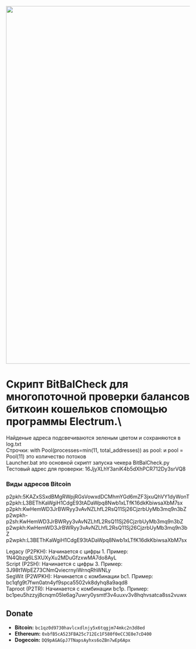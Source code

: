 <img src="https://github.com/Xprograms89/BitBalCheck/blob/main/Work.png" width="979">

# Скрипт BitBalCheck для многопоточной проверки балансов биткоин кошельков спомощью программы Electrum.\

Найденые адреса подсвечиваются зеленым цветом и сохраняются в log.txt\
Строчки: with Pool(processes=min(11, total_addresses)) as pool: и pool = Pool(11) это количество потоков\
Launcher.bat это основной скрипт запуска чекера BitBalCheck.py\
Тестовый адрес для проверки: 16JjyXLhY3aniK4b5dXhPCR712Dy3srVQ8



### Виды адресов Bitcoin
p2pkh:5KAZxSSxdBMgRWpjRGsVowxdDCMhmYGd6mZF3jxuQhVY1dyWonT\
p2pkh:L3BEThKaWgiH1CdgE93tADaWpq8Nwb1xLTfK16dkKbiwsaXbM7sx\
p2pkh:KwHemWD3JrBWRyy3vAvNZLhfL2RsQ11Sj26CjzrbUyMb3mq9n3bZ\
p2wpkh-p2sh:KwHemWD3JrBWRyy3vAvNZLhfL2RsQ11Sj26CjzrbUyMb3mq9n3bZ\
p2wpkh:KwHemWD3JrBWRyy3vAvNZLhfL2RsQ11Sj26CjzrbUyMb3mq9n3bZ\
p2wpkh:L3BEThKaWgiH1CdgE93tADaWpq8Nwb1xLTfK16dkKbiwsaXbM7sx

Legacy (P2PKH): Начинается с цифры 1. Пример: 1N4Qbzg6LSXUXyXu2MDuGfzxwMA7do8AyL\
Script (P2SH): Начинается с цифры 3. Пример: 3J98t1WpEZ73CNmQviecrnyiWrnqRhWNLy\
SegWit (P2WPKH): Начинается с комбинации bc1. Пример: bc1qfg9t7fwn0atn4yf9spca5502vk8dyhq8a9aqd8\
Taproot (P2TR): Начинается с комбинации bc1p. Пример: bc1peu5hzzyj8cnqm05le6ag7uwry0ysmtf3v4uuxv3v8hqhvsatca8ss2vuwx

## Donate
*   **Bitcoin:** `bc1qz0d9730havlcxdlnjy5x6tqgjm74mkc2n3d8ed`
*   **Ethereum:** `0xbfB5cA523FBA25c712Ec1F580f0eCC3E0e7cD400`
*   **Dogecoin:** `DQ9pAGAGpJ7TNapsAyhxs6oZBn7wEp6Apx`
